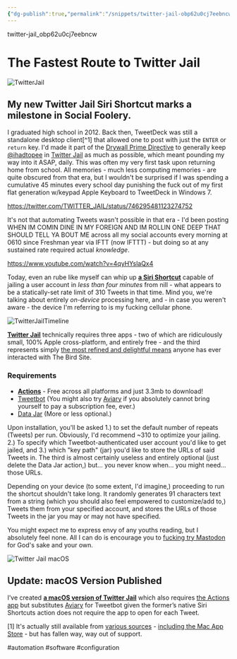 ```yaml
---
{"dg-publish":true,"permalink":"/snippets/twitter-jail-obp62u0cj7eebncw/","dgHomeLink":true,"dgPassFrontmatter":false}
---
```


twitter-jail_obp62u0cj7eebncw

# The Fastest Route to Twitter Jail

![TwitterJail](https://user-images.githubusercontent.com/43663476/153813676-efbe3e23-d830-4239-940b-922c9bcb35b0.png)

## My new Twitter Jail Siri Shortcut marks a milestone in Social Foolery.

<!--more-->

I graduated high school in 2012. Back then, TweetDeck was still a standalone desktop client[^1] that allowed one to post with just the `ENTER` or `return` key. I'd made it part of the [Drywall Prime Directive](https://iowa.neocities.org) to generally keep [@ihadtopee](https://twitter.com/ihadtopee) in [Twitter Jail](https://www.urbandictionary.com/define.php?term=TwitterJail) as much as possible, which meant pounding my way into it ASAP, daily. This was often my very first task upon returning home from school. All memories - much less computing memories - are quite obscured from that era, but I wouldn't be surprised if I was spending a cumulative 45 minutes every school day punishing the fuck out of my first flat generation w/keypad Apple Keyboard to TweetDeck in Windows 7.

https://twitter.com/TWlTTER_JAIL/status/746295481123274752

It's not that automating Tweets wasn't possible in that era - I'd been posting WHEN IM COMIN DINE IN MY FOREIGN AND IM ROLLIN ONE DEEP THAT SHOULD TELL YA BOUT ME across all my social accounts every morning at 0610 since Freshman year via IFTT (now IFTTT) - but doing so at any sustained rate required actual *knowledge*. 

https://www.youtube.com/watch?v=4qyHYslaQx4

Today, even an rube like myself can whip up [**a Siri Shortcut**](https://routinehub.co/shortcut/11086/) capable of jailing a user account in *less than four minutes* from nill - what appears to be a statically-set rate limit of 310 Tweets in that time. Mind you, we're talking about entirely *on-device* processing here, and - in case you weren't aware - the device I'm referring to is my fucking cellular phone.

![TwitterJailTimeline](https://user-images.githubusercontent.com/43663476/153808840-473464ae-2922-45a9-a27b-46d0b7f3a247.png)

[**Twitter Jail**](https://routinehub.co/shortcut/11086/) technically requires three apps - two of which are ridiculously small, 100% Apple cross-platform, and entirely free - and the third represents simply [the most refined and delightful means](https://bilge.world/tweetbot-6-ios-review) anyone has ever interacted with The Bird Site.

### Requirements

- [**Actions**](https://apps.apple.com/us/app/actions/id1586435171) - Free across all platforms and just 3.3mb to download!
- [Tweetbot](https://apps.apple.com/us/app/tweetbot-6-for-twitter/id1527500834) (You might also try [Aviary](https://apps.apple.com/us/app/aviary-for-twitter/id1522043420) if you absolutely cannot bring yourself to pay a subscription fee, ever.) 
- [Data Jar](https://apps.apple.com/us/app/data-jar/id1453273600) (More or less optional.)

Upon installation, you'll be asked 1.) to set the default number of repeats (Tweets) per run. Obviously, I'd recommend ~310 to optimize your jailing. 2.) To specify which Tweetbot-authenticated user account you'd like to get jailed, and 3.) which "key path" (jar) you'd like to store the URLs of said Tweets in. The third is almost certainly useless and entirely optional (just delete the Data Jar action,) but... you never know when... you might need... those URLs.

Depending on your device (to some extent, I'd imagine,) proceeding to run the shortcut shouldn't take long. It randomly generates 91 characters text from a string (which you should also feel empowered to customize/add to,) Tweets them from your specified account, and stores the URLs of those Tweets in the jar you may or may not have specified.

You might expect me to express envy of any youths reading, but I absolutely feel none. All I can do is encourage you to [fucking try Mastodon](https://mastodon.social/invite/hca7L5sY) for God's sake and your own.

![Twitter Jail macOS](https://user-images.githubusercontent.com/43663476/154838012-2deb774f-6f02-4627-b8dd-f16286968621.png)

## Update: macOS Version Published

I’ve created [**a macOS version of Twitter Jail**](https://routinehub.co/shortcut/11135) which also requires [the Actions app](https://apps.apple.com/us/app/actions/id1586435171) but substitutes [Aviary](https://apps.apple.com/us/app/aviary-for-twitter/id1522043420) for Tweetbot given the former’s native Siri Shortcuts action does not require the app to open for each Tweet. 

[1] It's actually still available from [various sources](https://downloads.digitaltrends.com/tweetdeck/windows) - [including the Mac App Store](https://apps.apple.com/us/app/tweetdeck-by-twitter/id485812721) - but has fallen way, way out of support.

#automation #software #configuration